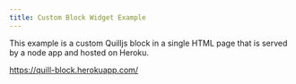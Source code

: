 ```yaml
---
title: Custom Block Widget Example
---
```


This example is a custom Quilljs block in a single HTML page that is served by a node app and hosted on Heroku.

https://quill-block.herokuapp.com/
<gist data-gist="https://gist.github.com/mc-doc/63e9db1867cf3785cd565534f7137848.js"></gist>
